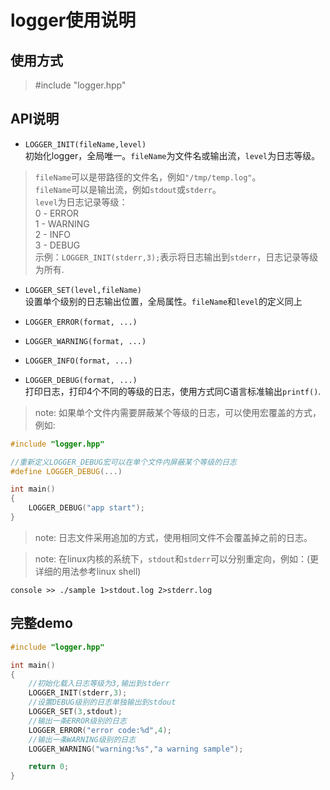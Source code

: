# logger使用说明
## 使用方式
> \#include "logger.hpp"


## API说明

* `LOGGER_INIT(fileName,level)`<br>
初始化logger，全局唯一。`fileName`为文件名或输出流，`level`为日志等级。
>`fileName`可以是带路径的文件名，例如`"/tmp/temp.log"`。<br>
`fileName`可以是输出流，例如`stdout`或`stderr`。<br>
`level`为日志记录等级：<br>
0 - ERROR<br>
1 - WARNING<br>
2 - INFO<br> 
3 - DEBUG<br>
示例：`LOGGER_INIT(stderr,3);`表示将日志输出到`stderr`，日志记录等级为所有.

* `LOGGER_SET(level,fileName)`<br>
设置单个级别的日志输出位置，全局属性。`fileName`和`level`的定义同上

* `LOGGER_ERROR(format, ...)`
* `LOGGER_WARNING(format, ...)`
* `LOGGER_INFO(format, ...)`
* `LOGGER_DEBUG(format, ...)`<br>
打印日志，打印4个不同的等级的日志，使用方式同C语言标准输出`printf()`.

>note: 如果单个文件内需要屏蔽某个等级的日志，可以使用宏覆盖的方式，例如:

```cpp
#include "logger.hpp"

//重新定义LOGGER_DEBUG宏可以在单个文件内屏蔽某个等级的日志
#define LOGGER_DEBUG(...)

int main()
{
    LOGGER_DEBUG("app start");
}
```

>note: 日志文件采用追加的方式，使用相同文件不会覆盖掉之前的日志。

>note: 在linux内核的系统下，`stdout`和`stderr`可以分别重定向，例如：(更详细的用法参考linux shell)

```shell
console >> ./sample 1>stdout.log 2>stderr.log
```

## 完整demo

```cpp
#include "logger.hpp"

int main()
{
    //初始化载入日志等级为3,输出到stderr
    LOGGER_INIT(stderr,3);
    //设置DEBUG级别的日志单独输出到stdout
    LOGGER_SET(3,stdout);
    //输出一条ERROR级别的日志
    LOGGER_ERROR("error code:%d",4);
    //输出一条WARNING级别的日志
    LOGGER_WARNING("warning:%s","a warning sample");

    return 0;
}
```